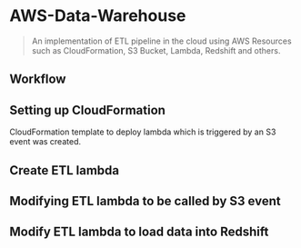 # AWS-Data-Warehouse
> An implementation of ETL pipeline in the cloud using AWS Resources such as CloudFormation, S3 Bucket, Lambda, Redshift and others.
## Workflow

## Setting up CloudFormation
CloudFormation template to deploy lambda which is triggered by an S3 event was created. 
## Create ETL lambda
## Modifying ETL lambda to be called by S3 event
## Modify ETL lambda to load data into Redshift

